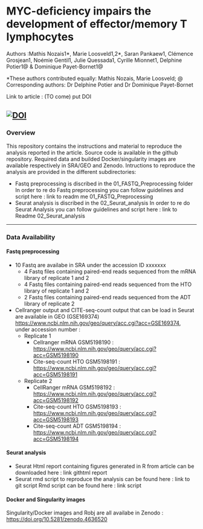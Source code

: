# MYC-deficiency impairs the development of effector/memory T lymphocytes

Authors :Mathis Nozais1\*, Marie Loosveld1,2\*, Saran Pankaew1, Clémence Grosjean1, Noémie Gentil1, Julie Quessada1, Cyrille Mionnet1, Delphine Potier1@ & Dominique Payet-Bornet1@

*These authors contributed equally: Mathis Nozais, Marie Loosveld; @ Corresponding authors: Dr Delphine Potier and Dr Dominique Payet-Bornet

Link to article : (TO come) put DOI

[![DOI](https://zenodo.org/badge/DOI/10.5281/zenodo.4636520.svg)](https://doi.org/10.5281/zenodo.4636520)
---

### Overview
This repository contains the instructions and material to reproduce the analysis reported in the article. Source code is available in the github repository. Required data and builded Docker/singularity images are available respectively in SRA/GEO and Zenodo. Intructions to reproduce the analysis are provided in the different subdirectories:

- Fastq preprocessing is discribed in the 01_FASTQ_Preprocessing folder
In order to re do Fastq preprocessing you can follow guidelines and script here : link to readm me 01_FASTQ_Preprocessing
- Seurat analysis is discribed in the 02_Seurat_analysis
In order to re do Seurat Analysis you can follow guidelines and script here : link to Readme 02_Seurat_analysis

---

### Data Availability
#### Fastq preprocessing
- 10 Fastq are availabe in SRA under the accession ID xxxxxxx
  - 4 Fastq files containing paired-end reads sequenced from the mRNA library of replicate 1 and 2
  - 4 Fastq files containing paired-end reads sequenced from the HTO library of replicate 1 and 2
  - 2 Fastq files containing paired-end reads sequenced from the ADT library of replicate 2
- Cellranger output and CITE-seq-count output that can be load in Seurat are available in GEO (GSE169374) https://www.ncbi.nlm.nih.gov/geo/query/acc.cgi?acc=GSE169374, under accession number :
  - Replicate 1
    - Cellranger mRNA GSM5198190 : https://www.ncbi.nlm.nih.gov/geo/query/acc.cgi?acc=GSM5198190
    - Cite-seq-count HTO GSM5198191 : https://www.ncbi.nlm.nih.gov/geo/query/acc.cgi?acc=GSM5198191
  - Replicate 2
    - CellRanger mRNA GSM5198192 : https://www.ncbi.nlm.nih.gov/geo/query/acc.cgi?acc=GSM5198192
    - Cite-seq-count HTO GSM5198193	: https://www.ncbi.nlm.nih.gov/geo/query/acc.cgi?acc=GSM5198193
    - Cite-seq-count ADT GSM5198194	: https://www.ncbi.nlm.nih.gov/geo/query/acc.cgi?acc=GSM5198194


#### Seurat analysis
- Seurat Html report containing figures generated in R from article can be downloaded here : link githtml report
- Seurat rmd script to reproduce the analysis can be found here : link to git script
Rmd script can be found here : link script


#### Docker and Singularity images
Singularity/Docker images and Robj are all availabe in Zenodo : https://doi.org/10.5281/zenodo.4636520
